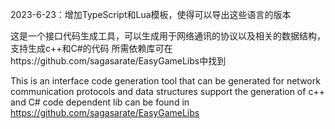 2023-6-23：增加TypeScript和Lua模板，使得可以导出这些语言的版本


这是一个接口代码生成工具，可以生成用于网络通讯的协议以及相关的数据结构，支持生成c++和C#的代码
所需依赖库可在https://github.com/sagasarate/EasyGameLibs中找到

This is an interface code generation tool that can be generated for network communication protocols and data structures
support the generation of c++ and C# code 
dependent lib can be found in https://github.com/sagasarate/EasyGameLibs 
